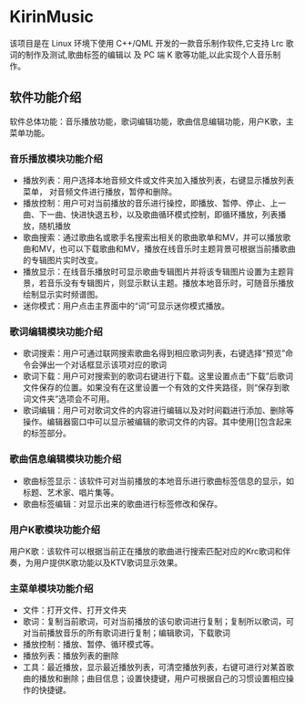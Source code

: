 # KirinMusic
该项目是在 Linux 环境下使用 C++/QML 开发的一款音乐制作软件,它支持 Lrc 歌词的制作及测试,歌曲标签的编辑以
及 PC 端 K 歌等功能,以此实现个人音乐制作。
## 软件功能介绍
软件总体功能：音乐播放功能，歌词编辑功能，歌曲信息编辑功能，用户K歌，主菜单功能。

### 音乐播放模块功能介绍
- 播放列表：用户选择本地音频文件或文件夹加入播放列表，右键显示播放列表菜单，
对音频文件进行播放，暂停和删除。
- 播放控制：用户可对当前播放的音乐进行操控，即播放、暂停、停止、上一曲、下一曲、快进快退五秒，以及歌曲循环模式控制，即循环播放，列表播放，随机播放
- 歌曲搜索：通过歌曲名或歌手名搜索出相关的歌曲歌单和MV，并可以播放歌曲和MV，也可以下载歌曲和MV，播放在线音乐时主题背景可根据当前播歌曲的专辑图片实时改变。
- 播放显示：在线音乐播放时可显示歌曲专辑图片并将该专辑图片设置为主题背景，若音乐没有专辑图片，则显示默认主题。播放本地音乐时，可随音乐播放绘制显示实时频谱图。
- 迷你模式：用户点击主界面中的“词”可显示迷你模式播放。

### 歌词编辑模块功能介绍
- 歌词搜索：用户可通过联网搜索歌曲名得到相应歌词列表，右键选择“预览”命令会弹出一个对话框显示该项对应的歌词
- 歌词下载：用户可对搜索到的歌词右键进行下载。这里设置点击“下载”后歌词文件保存的位置。如果没有在这里设置一个有效的文件夹路径，则“保存到歌词文件夹”选项会不可用。
- 歌词编辑：用户可对歌词文件的内容进行编辑以及对时间戳进行添加、删除等操作。编辑器窗口中可以显示被编辑的歌词文件的内容。其中使用[]包含起来的标签部分。

### 歌曲信息编辑模块功能介绍 
- 歌曲标签显示：该软件可对当前播放的本地音乐进行歌曲标签信息的显示，如标题、艺术家、唱片集等。
- 歌曲标签编辑：对显示出来的歌曲进行标签修改和保存。

### 用户K歌模块功能介绍 
用户K歌：该软件可以根据当前正在播放的歌曲进行搜索匹配对应的Krc歌词和伴奏，为用户提供K歌功能以及KTV歌词显示效果。

### 主菜单模块功能介绍
- 文件：打开文件、打开文件夹
- 歌词：复制当前歌词，可对当前播放的该句歌词进行复制；复制所以歌词，可对当前播放音乐的所有歌词进行复制；编辑歌词，下载歌词
- 播放控制：播放、暂停、循环模式等。
- 播放列表：播放列表的删除
- 工具：最近播放，显示最近播放列表，可清空播放列表，右键可进行对某首歌曲的播放和删除；曲目信息；设置快捷键，用户可根据自己的习惯设置相应操作的快捷键。
